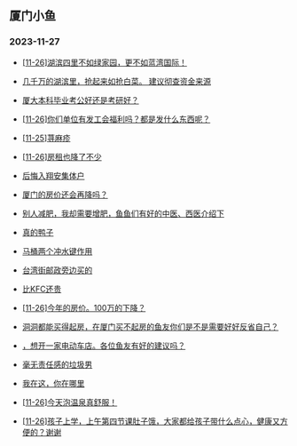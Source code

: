 ## 厦门小鱼 
### 2023-11-27

+ [[11-26]湖滨四里不如绿家园，更不如蓝湾国际！](http://bbs.xmfish.com/read-htm-tid-18111611.html)

+ [几千万的湖滨里，抢起来如抢白菜。 建议彻查资金来源](http://bbs.xmfish.com/read-htm-tid-18111660.html)

+ [厦大本科毕业考公好还是考研好？](http://bbs.xmfish.com/read-htm-tid-18111575.html)

+ [[11-26]你们单位有发工会福利吗？都是发什么东西呢？](http://bbs.xmfish.com/read-htm-tid-18111651.html)

+ [[11-25]荨麻疹](http://bbs.xmfish.com/read-htm-tid-18111574.html)

+ [[11-26]房租也降了不少](http://bbs.xmfish.com/read-htm-tid-18111676.html)

+ [后悔入翔安集体户](http://bbs.xmfish.com/read-htm-tid-18111764.html)

+ [厦门的房价还会再降吗？](http://bbs.xmfish.com/read-htm-tid-18111810.html)

+ [别人减肥，我却需要增肥，鱼鱼们有好的中医、西医介绍下](http://bbs.xmfish.com/read-htm-tid-18111589.html)

+ [真的鸭子](http://bbs.xmfish.com/read-htm-tid-18111683.html)

+ [马桶两个冲水键作用](http://bbs.xmfish.com/read-htm-tid-18111747.html)

+ [台湾街邮政旁边买的](http://bbs.xmfish.com/read-htm-tid-18111819.html)

+ [比KFC还贵](http://bbs.xmfish.com/read-htm-tid-18111834.html)

+ [[11-26]今年的房价。100万的下降？](http://bbs.xmfish.com/read-htm-tid-18111908.html)

+ [洞洞都能买得起房，在厦门买不起房的鱼友你们是不是需要好好反省自己？](http://bbs.xmfish.com/read-htm-tid-18111879.html)

+ [，想开一家电动车店。各位鱼友有好的建议吗？](http://bbs.xmfish.com/read-htm-tid-18111714.html)

+ [毫无责任感的垃圾男](http://bbs.xmfish.com/read-htm-tid-18111934.html)

+ [我在这，你在哪里](http://bbs.xmfish.com/read-htm-tid-18111880.html)

+ [[11-26]今天泡温泉真舒服！](http://bbs.xmfish.com/read-htm-tid-18111922.html)

+ [[11-26]孩子上学，上午第四节课肚子饿，大家都给孩子带什么点心，健康又方便的？谢谢](http://bbs.xmfish.com/read-htm-tid-18111877.html)

